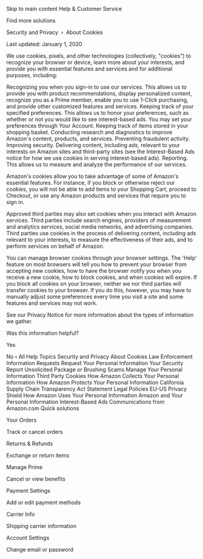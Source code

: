 Skip to main content
Help & Customer Service

Find more solutions

Security and Privacy  › 
About Cookies

Last updated: January 1, 2020

We use cookies, pixels, and other technologies (collectively, "cookies") to recognize your browser or device, learn more about your interests, and provide you with essential features and services and for additional purposes, including:

Recognizing you when you sign-in to use our services. This allows us to provide you with product recommendations, display personalized content, recognize you as a Prime member, enable you to use 1-Click purchasing, and provide other customized features and services.
Keeping track of your specified preferences. This allows us to honor your preferences, such as whether or not you would like to see interest-based ads. You may set your preferences through Your Account.
Keeping track of items stored in your shopping basket.
Conducting research and diagnostics to improve Amazon's content, products, and services.
Preventing fraudulent activity.
Improving security.
Delivering content, including ads, relevant to your interests on Amazon sites and third-party sites (see the Interest-Based Ads notice for how we use cookies in serving interest-based ads).
Reporting. This allows us to measure and analyze the performance of our services.

Amazon's cookies allow you to take advantage of some of Amazon's essential features. For instance, if you block or otherwise reject our cookies, you will not be able to add items to your Shopping Cart, proceed to Checkout, or use any Amazon products and services that require you to sign in.

Approved third parties may also set cookies when you interact with Amazon services. Third parties include search engines, providers of measurement and analytics services, social media networks, and advertising companies. Third parties use cookies in the process of delivering content, including ads relevant to your interests, to measure the effectiveness of their ads, and to perform services on behalf of Amazon.

You can manage browser cookies through your browser settings. The 'Help' feature on most browsers will tell you how to prevent your browser from accepting new cookies, how to have the browser notify you when you receive a new cookie, how to block cookies, and when cookies will expire. If you block all cookies on your browser, neither we nor third parties will transfer cookies to your browser. If you do this, however, you may have to manually adjust some preferences every time you visit a site and some features and services may not work.

See our Privacy Notice for more information about the types of information we gather.

Was this information helpful?

Yes
 
No
‹ All Help Topics
Security and Privacy
About Cookies
Law Enforcement Information Requests
Request Your Personal Information
Your Security
Report Unsolicited Package or Brushing Scams
Manage Your Personal Information
Third Party Cookies
How Amazon Collects Your Personal Information
How Amazon Protects Your Personal Information
California Supply Chain Transparency Act Statement
Legal Policies
EU-US Privacy Shield
How Amazon Uses Your Personal Information
Amazon and Your Personal Information
Interest-Based Ads
Communications from Amazon.com
Quick solutions
	

Your Orders

Track or cancel orders

	

Returns & Refunds

Exchange or return items

	

Manage Prime

Cancel or view benefits

	

Payment Settings

Add or edit payment methods

	

Carrier Info

Shipping carrier information

	

Account Settings

Change email or password